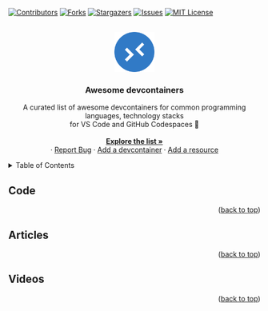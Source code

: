 <div id="top"></div>

[![Contributors][contributors-shield]][contributors-url]
[![Forks][forks-shield]][forks-url]
[![Stargazers][stars-shield]][stars-url]
[![Issues][issues-shield]][issues-url]
[![MIT License][license-shield]][license-url]

<br />
<div align="center">
  <a href="https://github.com/manekinekko/awesome-devcontainers">
    <img src="images/logo.png" alt="Logo" width="80" height="80">
  </a>

  <h3 align="center">Awesome devcontainers</h3>

  <p align="center">
    A curated list of awesome devcontainers for common programming languages, technology stacks <br />for VS Code and GitHub Codespaces 🚀
    <br />
    <br />
    <a href="https://github.com/manekinekko/awesome-devcontainers"><strong>Explore the list »</strong></a>
    <br />
    ·
    <a href="https://github.com/manekinekko/awesome-devcontainers/issues">Report Bug</a>
    ·
    <a href="https://github.com/manekinekko/awesome-devcontainers/issues">Add a devcontainer</a>
    ·
    <a href="https://github.com/manekinekko/awesome-devcontainers/issues">Add a resource</a>
  </p>
</div>



<!-- TABLE OF CONTENTS -->
<details>
  <summary>Table of Contents</summary>
  <ol>
    <li><a href="#code">Code</a></li>
    <li><a href="#articles">Articles</a></li>
    <li><a href="#videos">Videos</a></li>
  </ol>
</details>

## Code

<p align="right">(<a href="#top">back to top</a>)</p>


## Articles

<p align="right">(<a href="#top">back to top</a>)</p>

## Videos

<p align="right">(<a href="#top">back to top</a>)</p>


[contributors-shield]: https://img.shields.io/github/contributors/manekinekko/awesome-devcontainers.svg?style=for-the-badge
[contributors-url]: https://github.com/manekinekko/awesome-devcontainers/graphs/contributors
[forks-shield]: https://img.shields.io/github/forks/manekinekko/awesome-devcontainers.svg?style=for-the-badge
[forks-url]: https://github.com/manekinekko/awesome-devcontainers/network/members
[stars-shield]: https://img.shields.io/github/stars/manekinekko/awesome-devcontainers.svg?style=for-the-badge
[stars-url]: https://github.com/manekinekko/awesome-devcontainers/stargazers
[issues-shield]: https://img.shields.io/github/issues/manekinekko/awesome-devcontainers.svg?style=for-the-badge
[issues-url]: https://github.com/othneildrew/manekinekko/awesome-devcontainers/issues
[license-shield]: https://img.shields.io/github/license/manekinekko/awesome-devcontainers.svg?style=for-the-badge
[license-url]: https://github.com/manekinekko/awesome-devcontainers/blob/main/LICENSE.txt
